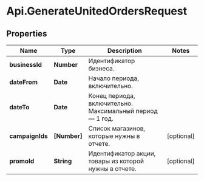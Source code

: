 # Api.GenerateUnitedOrdersRequest

## Properties

Name | Type | Description | Notes
------------ | ------------- | ------------- | -------------
**businessId** | **Number** | Идентификатор бизнеса. | 
**dateFrom** | **Date** | Начало периода, включительно. | 
**dateTo** | **Date** | Конец периода, включительно. Максимальный период — 1 год. | 
**campaignIds** | **[Number]** | Список магазинов, которые нужны в отчете. | [optional] 
**promoId** | **String** | Идентификатор акции, товары из которой нужны в отчете. | [optional] 


